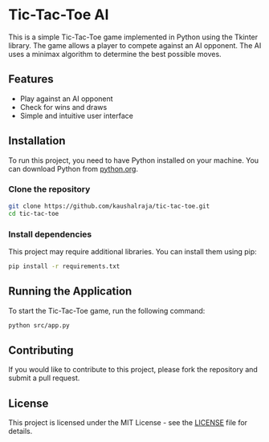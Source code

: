 # Tic-Tac-Toe AI

This is a simple Tic-Tac-Toe game implemented in Python using the Tkinter library. The game allows a player to compete against an AI opponent. The AI uses a minimax algorithm to determine the best possible moves.

## Features

- Play against an AI opponent
- Check for wins and draws
- Simple and intuitive user interface

## Installation

To run this project, you need to have Python installed on your machine. You can download Python from [python.org](https://www.python.org/downloads/).

### Clone the repository

```bash
git clone https://github.com/kaushalraja/tic-tac-toe.git
cd tic-tac-toe
```

### Install dependencies

This project may require additional libraries. You can install them using pip:

```bash
pip install -r requirements.txt
```

## Running the Application

To start the Tic-Tac-Toe game, run the following command:

```bash
python src/app.py
```

## Contributing

If you would like to contribute to this project, please fork the repository and submit a pull request. 

## License

This project is licensed under the MIT License - see the [LICENSE](LICENSE) file for details.